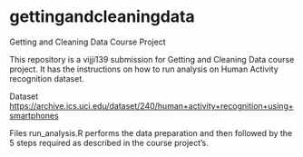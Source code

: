 # gettingandcleaningdata
Getting and Cleaning Data Course Project

This repository is a vijji139 submission for Getting and Cleaning Data course project. It has the instructions on how to run analysis on Human Activity recognition dataset.

Dataset
https://archive.ics.uci.edu/dataset/240/human+activity+recognition+using+smartphones 

Files
run_analysis.R performs the data preparation and then followed by the 5 steps required as described in the course project’s.
